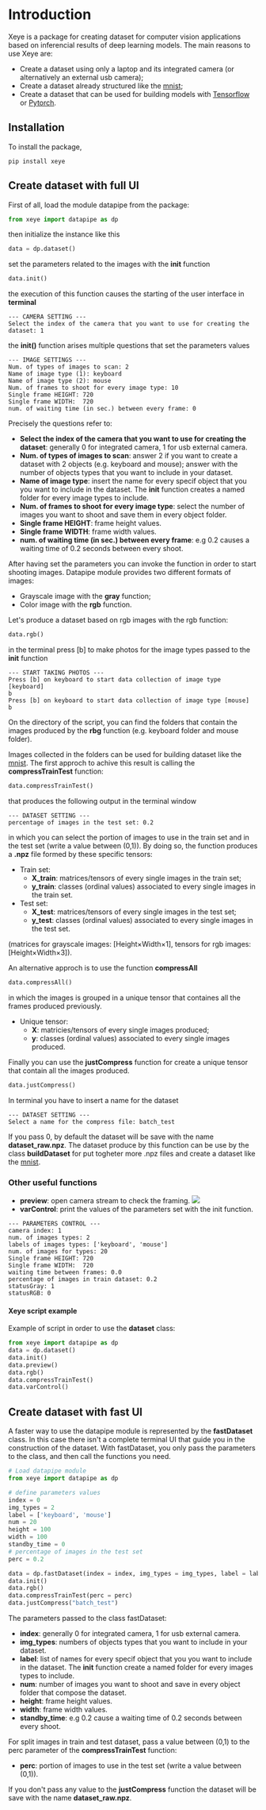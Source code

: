 # Introduction

Xeye is a package for creating dataset for computer vision applications based on inferencial results of deep learning models. The main reasons to use Xeye are:

* Create a dataset using only a laptop and its integrated camera (or alternatively an external usb camera);
* Create a dataset already structured like the [mnist](https://www.tensorflow.org/datasets/catalog/mnist);
* Create a dataset that can be used for building models with [Tensorflow](https://www.tensorflow.org/) or [Pytorch](https://pytorch.org/).

## Installation

To install the package, 

```
pip install xeye
```

## Create dataset with full UI 

First of all, load the module datapipe from the package:

```python
from xeye import datapipe as dp
```

then initialize the instance like this 

```python
data = dp.dataset()
```
set the parameters related to the images with the **init** function

```python
data.init()
```
the execution of this function causes the starting of the user interface in **terminal** 


```console
--- CAMERA SETTING ---
Select the index of the camera that you want to use for creating the dataset: 1
``` 

the **init()** function arises multiple questions that set the parameters values


```console
--- IMAGE SETTINGS ---
Num. of types of images to scan: 2
Name of image type (1): keyboard
Name of image type (2): mouse
Num. of frames to shoot for every image type: 10
Single frame HEIGHT: 720
Single frame WIDTH:  720
num. of waiting time (in sec.) between every frame: 0
``` 

Precisely the questions refer to:

* **Select the index of the camera that you want to use for creating the dataset**: generally 0 for integrated camera, 1 for usb external camera.
* **Num. of types of images to scan**: answer 2 if you want to create a dataset with 2 objects (e.g. keyboard and mouse); answer with the number of objects types that you want to include in your dataset.
* **Name of image type**: insert the name for every specif object that you you want to include in the dataset. The **init** function creates a named folder for every image types to include. 
* **Num. of frames to shoot for every image type**: select the number of images you want to shoot and save them in every object folder. 
* **Single frame HEIGHT**: frame height values.
* **Single frame WIDTH**: frame width values.
* **num. of waiting time (in sec.) between every frame**: e.g 0.2 causes a waiting time of 0.2 seconds between every shoot.

After having set the parameters you can invoke the function in order to start shooting images. Datapipe module provides two different formats of images:

* Grayscale image with the **gray** function;
* Color image with the **rgb** function.
  
Let's produce a dataset based on rgb images with the rgb function:

```python
data.rgb()
```
in the terminal press [b] to make photos for the image types passed to the **init** function 

```console
--- START TAKING PHOTOS ---
Press [b] on keyboard to start data collection of image type [keyboard]
b
Press [b] on keyboard to start data collection of image type [mouse]
b
``` 

On the directory of the script, you can find the folders that contain the images produced by the **rbg** function (e.g. keyboard folder and mouse folder). 


Images collected in the folders can be used for building dataset like the [mnist](https://www.tensorflow.org/datasets/catalog/mnist). The first approch to achive this result is calling the **compressTrainTest** function:

```python
data.compressTrainTest()
```

that produces the following output in the terminal window 

```console
--- DATASET SETTING ---
percentage of images in the test set: 0.2
``` 

in which you can select the portion of images to use in the train set and in the test set (write a value between (0,1)). By doing so, the function produces a **.npz** file formed by these specific tensors:

* Train set:
  * **X_train**: matrices/tensors of every single images in the train set;
  * **y_train**: classes (ordinal values) associated to every single images in the train set.
* Test set:
  * **X_test**: matrices/tensors of every single images in the test set;
  * **y_test**: classes (ordinal values) associated to every single images in the test set.
  
(matrices for grayscale images: [Height$\times$Width$\times$1], tensors for rgb images:[Height$\times$Width$\times$3]).

An alternative approch is to use the function **compressAll**

```python
data.compressAll()
```

in which the images is grouped in a unique tensor that containes all the frames produced previously. 

* Unique tensor:
  * **X**: matricies/tensors of every single images produced;
  * **y**: classes (ordinal values) associated to every single images produced.

Finally you can use the **justCompress** function for create a unique tensor that contain all the images produced. 

```python
data.justCompress()
```
In terminal you have to insert a name for the dataset

```console
--- DATASET SETTING ---
Select a name for the compress file: batch_test
``` 
If you pass 0, by default the dataset will be save with the name **dataset_raw.npz**. The dataset produce by this function can be use by the class **buildDataset** for put togheter more .npz files and create a dataset like the [mnist](https://www.tensorflow.org/datasets/catalog/mnist).

### Other useful functions

* **preview**: open camera stream to check the framing. 
  ![](img/1.png)
* **varControl**: print the values of the parameters set with the init function. 
```console
--- PARAMETERS CONTROL ---
camera index: 1
num. of images types: 2
labels of images types: ['keyboard', 'mouse']
num. of images for types: 20
Single frame HEIGHT: 720
Single frame WIDTH:  720
waiting time between frames: 0.0
percentage of images in train dataset: 0.2
statusGray: 1
statusRGB: 0
``` 

#### Xeye script example 

Example of script in order to use the **dataset** class:

```python
from xeye import datapipe as dp
data = dp.dataset()
data.init()
data.preview()
data.rgb()
data.compressTrainTest()
data.varControl()
```

## Create dataset with fast UI 
A faster way to use the datapipe module is represented by the **fastDataset** class. In this case there isn't a complete terminal UI that guide you in the construction of the dataset. With fastDataset, you only pass the parameters to the class, and then call the functions you need. 

```python
# Load datapipe module
from xeye import datapipe as dp

# define parameters values
index = 0
img_types = 2
label = ['keyboard', 'mouse']
num = 20
height = 100
width = 100
standby_time = 0
# percentage of images in the test set 
perc = 0.2

data = dp.fastDataset(index = index, img_types = img_types, label = label, num = num, height = height, width = width, stand_by_time = standby_time)
data.init()
data.rgb()
data.compressTrainTest(perc = perc)
data.justCompress("batch_test")
```

The parameters passed to the class fastDataset:

* **index**: generally 0 for integrated camera, 1 for usb external camera.
* **img_types**: numbers of objects types that you want to include in your dataset.
* **label**: list of names for every specif object that you you want to include in the dataset. The **init** function create a named folder for every images types to include.
* **num**: number of images you want to shoot and save in every object folder that compose the dataset. 
* **height**: frame height values.
* **width**: frame width values.
* **standby_time**: e.g 0.2 cause a waiting time of 0.2 seconds between every shoot.
  
For split images in train and test dataset, pass a value between (0,1) to the perc parameter of the **compressTrainTest** function: 

* **perc**: portion of images to use in the test set (write a value between (0,1)).

If you don't pass any value to the **justCompress** function the dataset will be save with the name **dataset_raw.npz**. 
